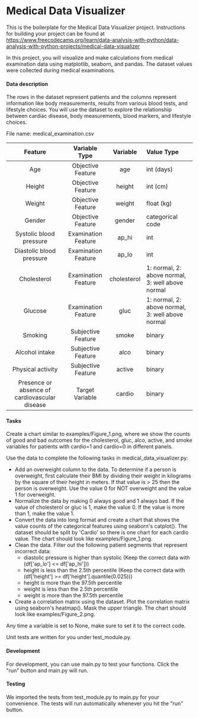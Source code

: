 # Medical Data Visualizer

This is the boilerplate for the Medical Data Visualizer project. Instructions for building your project can be found at https://www.freecodecamp.org/learn/data-analysis-with-python/data-analysis-with-python-projects/medical-data-visualizer

In this project, you will visualize and make calculations from medical examination data using matplotlib, seaborn, and pandas. The dataset values were collected during medical examinations.

#### Data description
The rows in the dataset represent patients and the columns represent information like body measurements, results from various blood tests, and lifestyle choices. You will use the dataset to explore the relationship between cardiac disease, body measurements, blood markers, and lifestyle choices.

File name: medical_examination.csv

| Feature	| Variable Type	| Variable	| Value Type |
|:-------:|:-------------:|:---------:|:----------|
| Age	| Objective Feature	| age	| int (days) |
| Height | Objective Feature | height |	int (cm) |
| Weight | Objective Feature | weight |	float (kg) |
| Gender | Objective Feature | gender |	categorical code |
| Systolic blood pressure |	Examination Feature |	ap_hi |	int |
| Diastolic blood pressure | Examination Feature | ap_lo | int |
| Cholesterol | Examination Feature |	cholesterol |	1: normal, 2: above normal, 3: well above normal |
| Glucose |	Examination Feature | gluc | 1: normal, 2: above normal, 3: well above normal |
| Smoking | Subjective Feature | smoke | binary |
| Alcohol intake | Subjective Feature |	alco | binary |
| Physical activity | Subjective Feature | active |	binary |
| Presence or absence of cardiovascular disease | Target Variable |	cardio | binary |

#### Tasks
Create a chart similar to examples/Figure_1.png, where we show the counts of good and bad outcomes for the cholesterol, gluc, alco, active, and smoke variables for patients with cardio=1 and cardio=0 in different panels.

Use the data to complete the following tasks in medical_data_visualizer.py:

* Add an overweight column to the data. To determine if a person is overweight, first calculate their BMI by dividing their weight in kilograms by the square of their height in meters. If that value is > 25 then the person is overweight. Use the value 0 for NOT overweight and the value 1 for overweight.
* Normalize the data by making 0 always good and 1 always bad. If the value of cholesterol or gluc is 1, make the value 0. If the value is more than 1, make the value 1.
* Convert the data into long format and create a chart that shows the value counts of the categorical features using seaborn's catplot(). The dataset should be split by 'Cardio' so there is one chart for each cardio value. The chart should look like examples/Figure_1.png.
* Clean the data. Filter out the following patient segments that represent incorrect data:
    * diastolic pressure is higher than systolic (Keep the correct data with (df['ap_lo'] <= df['ap_hi']))
    * height is less than the 2.5th percentile (Keep the correct data with (df['height'] >= df['height'].quantile(0.025)))
    * height is more than the 97.5th percentile
    * weight is less than the 2.5th percentile
    * weight is more than the 97.5th percentile
* Create a correlation matrix using the dataset. Plot the correlation matrix using seaborn's heatmap(). Mask the upper triangle. The chart should look like examples/Figure_2.png.

Any time a variable is set to None, make sure to set it to the correct code.

Unit tests are written for you under test_module.py.

#### Development
For development, you can use main.py to test your functions. Click the "run" button and main.py will run.

#### Testing
We imported the tests from test_module.py to main.py for your convenience. The tests will run automatically whenever you hit the "run" button.
